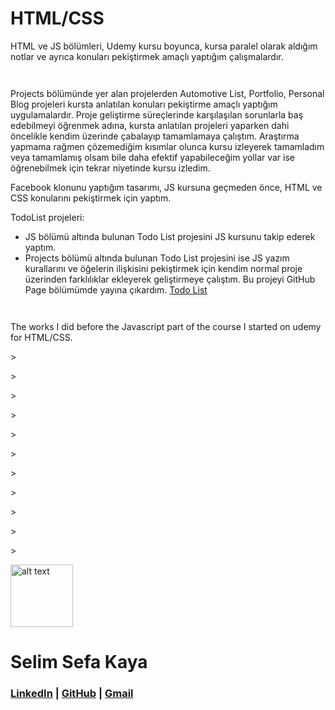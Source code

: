 # HTML/CSS


HTML ve JS bölümleri, Udemy kursu boyunca, kursa paralel olarak aldığım notlar ve ayrıca konuları pekiştirmek amaçlı yaptığım çalışmalardır. 

``` ```

Projects bölümünde yer alan projelerden Automotive List, Portfolio, Personal Blog projeleri kursta anlatılan konuları pekiştirme amaçlı yaptığım uygulamalardır. Proje geliştirme süreçlerinde karşılaşılan sorunlarla baş edebilmeyi öğrenmek adına, kursta anlatılan projeleri yaparken dahi öncelikle kendim üzerinde çabalayıp tamamlamaya çalıştım. Araştırma yapmama rağmen çözemediğim kısımlar olunca kursu izleyerek tamamladım veya tamamlamış olsam bile daha efektif yapabileceğim yollar var ise öğrenebilmek için tekrar niyetinde kursu izledim.


Facebook klonunu yaptığım tasarımı, JS kursuna geçmeden önce, HTML ve CSS konularını pekiştirmek için yaptım.

TodoList projeleri: 
- JS bölümü altında bulunan Todo List projesini JS kursunu takip ederek yaptım.
- Projects bölümü altında bulunan Todo List projesini ise JS yazım kurallarını ve öğelerin ilişkisini pekiştirmek için kendim normal proje üzerinden farklılıklar ekleyerek geliştirmeye çalıştım. Bu projeyi GitHub Page bölümümde yayına çıkardım. [Todo List](https://selimsefakaya.github.io)

``` ```

The works I did before the Javascript part of the course I started on udemy for HTML/CSS.


<p>></p>
<p>></p>
<p>></p>
<p>></p>
<p>></p>
<p>></p>
<p>></p>
<p>></p>
<p>></p>
<p>></p>
<p>></p>



<img src ="https://lh3.googleusercontent.com/X00valj3s2ZukOy4G12lc2LdL-vhkqyFDqJOuCJr5rUJkun4o9BK5-otldOt47lmNY6_UqTLLBVDX2vhwJjhpoL-rlHfqm0FIxHe7Io=s0" alt="alt text" title="image" width="100">




# **Selim Sefa Kaya**


### [LinkedIn](linkedin.com/in/selimsefa) | [GitHub](github.com/selimsefakaya)     |    [Gmail](mailto:sefakayatr@gmail.com)
